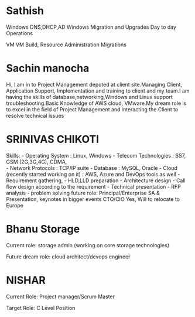 # Sathish 

Windows
DNS,DHCP,AD
Windows Migration and Upgrades
Day to day Operations

VM
VM Build,
Resource Administration
Migrations


# Sachin manocha

Hi, I am in to Project Management deputed at client site.Managing Client, Application Support, Implementation and training to client and my team.I am having the skills of database,networking,Windows and Linux support troubleshooting.Basic Knowledge of AWS cloud, VMware.My dream role is to excel in the field of Project Management and interacting the Client to resolve technical issues

# SRINIVAS CHIKOTI

Skills:
	- Operating System		:    Linux, Windows
	- Telecom Technologies	:    SS7, GSM (2G,3G,4G), CDMA,  
	- Network Protocols		:    TCP/IP suite
	- Database			 	:    MySQL, Oracle
	- Cloud (recently started working on it) : AWS, Azure and DevOps tools as well
	- Requirement gathering,
	- HLD,LLD preparation 
	- Architecture design
	- Call flow design according to the requirement
	- Technical presentation
	- RFP analysis
	- problem solving 
future role:
	Principal/Enterprise SA & Presentation, keynotes in bigger events 
	CTO/CIO
Yes, Will to relocate to Europe 


# Bhanu Storage

Current role: storage admin (working on core storage technologies)

Future dream role:  cloud architect/devops engineer


# NISHAR

Current Role: Project manager/Scrum Master

Target Role: C Level Position

# 
